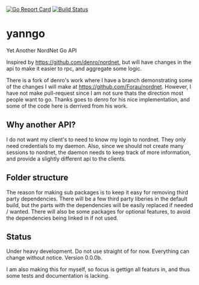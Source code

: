 [![Go Report Card](https://goreportcard.com/badge/github.com/Forau/yanngo)](https://goreportcard.com/report/github.com/Forau/yanngo)
[![Build Status](https://travis-ci.org/Forau/yanngo.svg?branch=master)](https://travis-ci.org/Forau/yanngo)
# yanngo
Yet Another NordNet Go API

Inspired by https://github.com/denro/nordnet, but will have changes in the api to make it easier to rpc, and aggregate some logic.

There is a fork of denro's work where I have a branch demonstrating some of the changes I will make at https://github.com/Forau/nordnet.
However, I have not make pull-request since I am not sure thats the direction most people want to go.  Thanks goes to denro for his nice implementation, and some of the code here is derrived from his work.

## Why another API?

I do not want my client's to need to know my login to nordnet. They only need credentials to my daemon.  Also, since we should not create many sessions to nordnet, the daemon needs to keep track of more information, and provide a slightly different api to the clients.


## Folder structure

The reason for making sub packages is to keep it easy for removing third party dependencies.
There will be a few third party liberies in the default build, but the parts with the dependencies will be easily replaced if needed / wanted.
There will also be some packages for optional features, to avoid the dependencies being linked in if not used.

## Status

Under heavy development. Do not use straight of for now.  Everything can change without notice. Version 0.0.0b.

I am also making this for myself, so focus is gettign all featurs in, and thus some tests and documentation is lacking.
